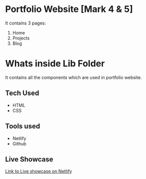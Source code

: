 # Portfolio Website [Mark 4 & 5]
It contains 3 pages: 

 1. Home
 2. Projects
 3. Blog

# Whats inside Lib Folder
It contains all the components which are used in portfolio website.

## Tech Used
 - HTML
 - CSS
 
 ## Tools used
 
 - Netlify
 - Github

   


## Live Showcase
[Link to Live showcase on Netlify](https://vv32portfolio.netlify.app/)

